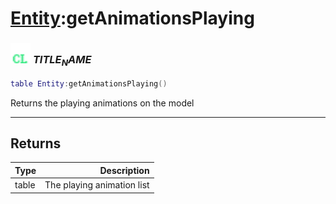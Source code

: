 # [Entity](../entity/README.md):getAnimationsPlaying

### <img src="../../.gitbook/assets/client.png" width="32" height="32" /> $TITLE_NAME$

```lua
table Entity:getAnimationsPlaying()
```

Returns the playing animations on the model<br>

-----------------
## Returns

| Type   | Description |
| ------ | ----------: |
| table | The playing animation list |
